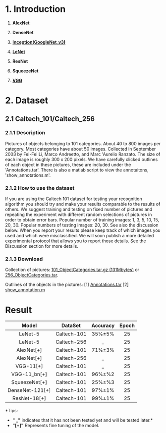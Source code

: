 # 1. Introduction

1. **[AlexNet](https://www.jianshu.com/p/c5510449e8a6)**

2. **DenseNet**

3. **[Inception(GoogleNet_v3)](https://www.jianshu.com/p/79ef7ed956ac)**

4. **[LeNet](https://www.jianshu.com/p/05e562a8ed19)**

5. **ResNet**

6. **SqueezeNet**

7. **[VGG](https://www.jianshu.com/p/a52991ab86e0)**


# 2. Dataset

## 2.1 Caltech_101/Caltech_256

### 2.1.1 Description
Pictures of objects belonging to 101 categories. About 40 to 800 images per category. 
Most categories have about 50 images. Collected in September 2003 by Fei-Fei Li, Marco Andreetto, and Marc 'Aurelio Ranzato.  The size of each image is roughly 300 x 200 pixels.
We have carefully clicked outlines of each object in these pictures, these are included under the 'Annotations.tar'. 
There is also a matlab script to view the annotaitons, 'show_annotations.m'.

### 2.1.2 How to use the dataset
If you are using the Caltech 101 dataset for testing your recognition algorithm you should try and make your results comparable to the results of others. We suggest training and testing on fixed number of pictures and repeating the experiment with different random selections of pictures in order to obtain error bars. Popular number of training images: 1, 3, 5, 10, 15, 20, 30. Popular numbers of testing images: 20, 30. See also the discussion below.
When you report your results please keep track of which images you used and which were misclassified. We will soon publish a more detailed experimental protocol that allows you to report those details. See the Discussion section for more details.

### 2.1.3 Download
Collection of pictures: [101_ObjectCategories.tar.gz (131Mbytes)](http://www.vision.caltech.edu/Image_Datasets/Caltech101/101_ObjectCategories.tar.gz) or [256_ObjectCategories.tar](http://www.vision.caltech.edu/Image_Datasets/Caltech256/256_ObjectCategories.tar).

Outlines of the objects in the pictures: [1] [Annotations.tar](http://www.vision.caltech.edu/Image_Datasets/Caltech101/Annotations.tar) [2] [show_annotation.m](http://www.vision.caltech.edu/Image_Datasets/Caltech101/show_annotation.m)

# Result

|    Model       |  DataSet   |     Accuracy   |Epoch |
|:--------------:|:----------:|:--------------:|:----:|
|LeNet-5         |Caltech-101 |35%$\pm$5%      |25
|LeNet-5         |Caltech-256 |_               |25
|AlexNet[+]      |Caltech-101 |71%$\pm$3%      |25
|AlexNet[+]      |Caltech-256 |_               |25
|VGG-11[+]       |Caltech-101 |_               |25
|VGG-11_bn[+]    |Caltech-101 |96%$\pm$%2      |25
|SqueezeNet[+]   |Caltech-101 |25%$\pm$%3      |25
|DenseNet-121[+] |Caltech-101 |97%$\pm$1%      |25
|ResNet-18[+]    |Caltech-101 |99%$\pm$1%      |25

*Tips:
 
- **" _"** indicates that it has not been tested yet and will be tested later.*
- **"[+]"** Represents fine tuning of the model. 
